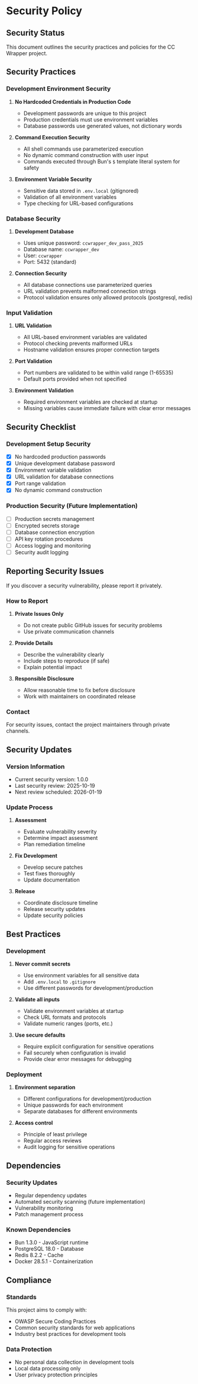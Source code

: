 # Security Policy

## Security Status

This document outlines the security practices and policies for the CC Wrapper project.

## Security Practices

### Development Environment Security

1. **No Hardcoded Credentials in Production Code**
   - Development passwords are unique to this project
   - Production credentials must use environment variables
   - Database passwords use generated values, not dictionary words

2. **Command Execution Security**
   - All shell commands use parameterized execution
   - No dynamic command construction with user input
   - Commands executed through Bun's `$` template literal system for safety

3. **Environment Variable Security**
   - Sensitive data stored in `.env.local` (gitignored)
   - Validation of all environment variables
   - Type checking for URL-based configurations

### Database Security

1. **Development Database**
   - Uses unique password: `ccwrapper_dev_pass_2025`
   - Database name: `ccwrapper_dev`
   - User: `ccwrapper`
   - Port: 5432 (standard)

2. **Connection Security**
   - All database connections use parameterized queries
   - URL validation prevents malformed connection strings
   - Protocol validation ensures only allowed protocols (postgresql, redis)

### Input Validation

1. **URL Validation**
   - All URL-based environment variables are validated
   - Protocol checking prevents malformed URLs
   - Hostname validation ensures proper connection targets

2. **Port Validation**
   - Port numbers are validated to be within valid range (1-65535)
   - Default ports provided when not specified

3. **Environment Validation**
   - Required environment variables are checked at startup
   - Missing variables cause immediate failure with clear error messages

## Security Checklist

### Development Setup Security

- [x] No hardcoded production passwords
- [x] Unique development database password
- [x] Environment variable validation
- [x] URL validation for database connections
- [x] Port range validation
- [x] No dynamic command construction

### Production Security (Future Implementation)

- [ ] Production secrets management
- [ ] Encrypted secrets storage
- [ ] Database connection encryption
- [ ] API key rotation procedures
- [ ] Access logging and monitoring
- [ ] Security audit logging

## Reporting Security Issues

If you discover a security vulnerability, please report it privately.

### How to Report

1. **Private Issues Only**
   - Do not create public GitHub issues for security problems
   - Use private communication channels

2. **Provide Details**
   - Describe the vulnerability clearly
   - Include steps to reproduce (if safe)
   - Explain potential impact

3. **Responsible Disclosure**
   - Allow reasonable time to fix before disclosure
   - Work with maintainers on coordinated release

### Contact

For security issues, contact the project maintainers through private channels.

## Security Updates

### Version Information

- Current security version: 1.0.0
- Last security review: 2025-10-19
- Next review scheduled: 2026-01-19

### Update Process

1. **Assessment**
   - Evaluate vulnerability severity
   - Determine impact assessment
   - Plan remediation timeline

2. **Fix Development**
   - Develop secure patches
   - Test fixes thoroughly
   - Update documentation

3. **Release**
   - Coordinate disclosure timeline
   - Release security updates
   - Update security policies

## Best Practices

### Development

1. **Never commit secrets**
   - Use environment variables for all sensitive data
   - Add `.env.local` to `.gitignore`
   - Use different passwords for development/production

2. **Validate all inputs**
   - Validate environment variables at startup
   - Check URL formats and protocols
   - Validate numeric ranges (ports, etc.)

3. **Use secure defaults**
   - Require explicit configuration for sensitive operations
   - Fail securely when configuration is invalid
   - Provide clear error messages for debugging

### Deployment

1. **Environment separation**
   - Different configurations for development/production
   - Unique passwords for each environment
   - Separate databases for different environments

2. **Access control**
   - Principle of least privilege
   - Regular access reviews
   - Audit logging for sensitive operations

## Dependencies

### Security Updates

- Regular dependency updates
- Automated security scanning (future implementation)
- Vulnerability monitoring
- Patch management process

### Known Dependencies

- Bun 1.3.0 - JavaScript runtime
- PostgreSQL 18.0 - Database
- Redis 8.2.2 - Cache
- Docker 28.5.1 - Containerization

## Compliance

### Standards

This project aims to comply with:
- OWASP Secure Coding Practices
- Common security standards for web applications
- Industry best practices for development tools

### Data Protection

- No personal data collection in development tools
- Local data processing only
- User privacy protection principles